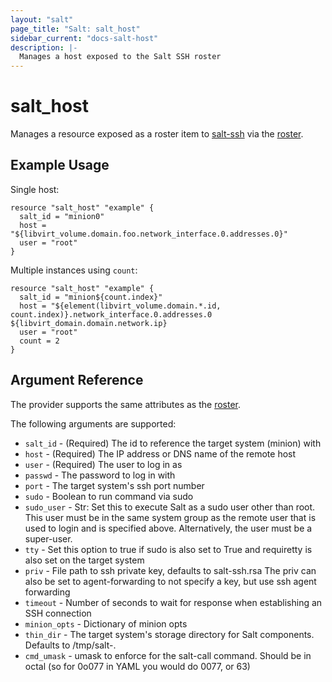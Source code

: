 ```yaml
---
layout: "salt"
page_title: "Salt: salt_host"
sidebar_current: "docs-salt-host"
description: |-
  Manages a host exposed to the Salt SSH roster
---
```


# salt\_host

Manages a resource exposed as a roster item to [salt-ssh](https://docs.saltstack.com/en/latest/topics/ssh/) via the [roster](https://docs.saltstack.com/en/latest/topics/ssh/roster.html).

## Example Usage

Single host:

```hcl
resource "salt_host" "example" {
  salt_id = "minion0"
  host = "${libvirt_volume.domain.foo.network_interface.0.addresses.0}"
  user = "root"
}
```

Multiple instances using `count`:

```hcl
resource "salt_host" "example" {
  salt_id = "minion${count.index}"
  host = "${element(libvirt_volume.domain.*.id, count.index)}.network_interface.0.addresses.0 ${libvirt_domain.domain.network.ip}
  user = "root"
  count = 2
}
```

## Argument Reference

The provider supports the same attributes as the [roster](https://docs.saltstack.com/en/latest/topics/ssh/roster.html).

The following arguments are supported:

* `salt_id` - (Required) The id to reference the target system (minion) with
* `host` - (Required) The IP address or DNS name of the remote host
* `user` - (Required) The user to log in as
* `passwd` - The password to log in with
* `port` - The target system's ssh port number
* `sudo` - Boolean to run command via sudo
* `sudo_user` - Str: Set this to execute Salt as a sudo user other than root.
   This user must be in the same system group as the remote user
   that is used to login and is specified above. Alternatively,
   the user must be a super-user.
* `tty` - Set this option to true if sudo is also set to
   True and requiretty is also set on the target system
* `priv` - File path to ssh private key, defaults to salt-ssh.rsa
   The priv can also be set to agent-forwarding to not specify
   a key, but use ssh agent forwarding
* `timeout` - Number of seconds to wait for response when establishing
   an SSH connection
* `minion_opts` - Dictionary of minion opts
* `thin_dir` - The target system's storage directory for Salt
   components. Defaults to /tmp/salt-<hash>.
* `cmd_umask` - umask to enforce for the salt-call command. Should be in
   octal (so for 0o077 in YAML you would do 0077, or 63)
